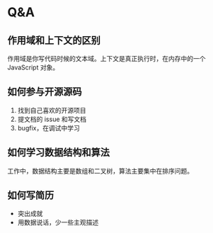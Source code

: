 # Q&A

## 作用域和上下文的区别

作用域是你写代码时候的文本域。上下文是真正执行时，在内存中的一个 JavaScript 对象。

## 如何参与开源源码

1. 找到自己喜欢的开源项目
2. 提文档的 issue 和写文档
3. bugfix，在调试中学习

## 如何学习数据结构和算法

工作中，数据结构主要是数组和二叉树，算法主要集中在排序问题。

## 如何写简历

- 突出成就
- 用数据说话，少一些主观描述
